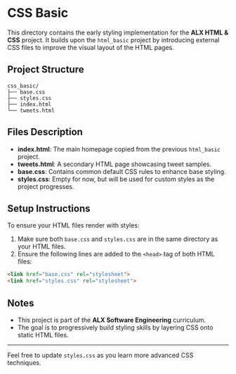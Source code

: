 # CSS Basic

This directory contains the early styling implementation for the **ALX HTML & CSS** project. It builds upon the `html_basic` project by introducing external CSS files to improve the visual layout of the HTML pages.

## Project Structure

```
css_basic/
├── base.css
├── styles.css
├── index.html
└── tweets.html
```

## Files Description

- **index.html**: The main homepage copied from the previous `html_basic` project.
- **tweets.html**: A secondary HTML page showcasing tweet samples.
- **base.css**: Contains common default CSS rules to enhance base styling.
- **styles.css**: Empty for now, but will be used for custom styles as the project progresses.

## Setup Instructions

To ensure your HTML files render with styles:

1. Make sure both `base.css` and `styles.css` are in the same directory as your HTML files.
2. Ensure the following lines are added to the `<head>` tag of both HTML files:

```html
<link href="base.css" rel="stylesheet">
<link href="styles.css" rel="stylesheet">
```

## Notes

- This project is part of the **ALX Software Engineering** curriculum.
- The goal is to progressively build styling skills by layering CSS onto static HTML files.

---

Feel free to update `styles.css` as you learn more advanced CSS techniques.
